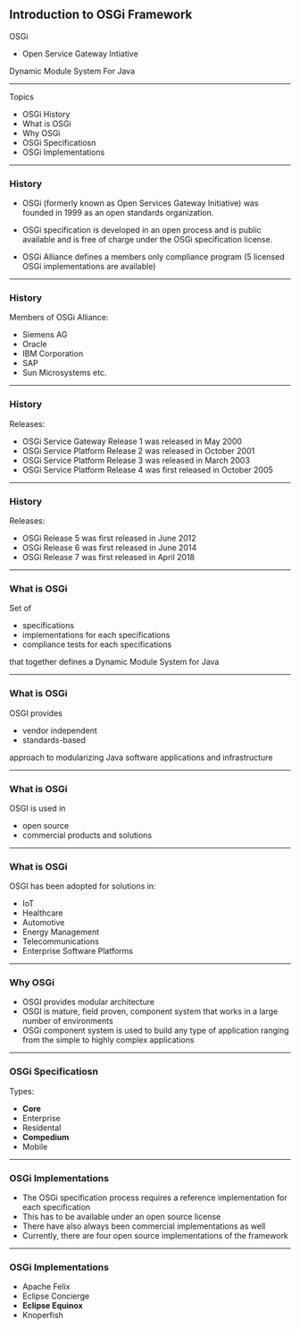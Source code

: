 ## Introduction to OSGi Framework

 OSGi  
 
* Open Service Gateway Intiative
  
Dynamic Module System For Java

---

Topics

* OSGi History
* What is OSGi
* Why OSGi
* OSGi Specificatiosn
* OSGi Implementations

---

### History

* OSGi  (formerly known as Open Services Gateway Initiative) was founded in 1999 as an open standards organization.

* OSGi specification is developed in an open process and is public available and is  free of charge under the OSGi specification license.

* OSGi Alliance defines a members only compliance program (5 licensed OSGi implementations are available)

---

### History 

Members of OSGi Alliance:
 * Siemens AG
 * Oracle
 * IBM Corporation
 * SAP
 * Sun Microsystems
 etc.

---

### History 

Releases:
 * OSGi Service Gateway Release 1 was released in May 2000
 * OSGi Service Platform Release 2 was released in October 2001
 * OSGi Service Platform Release 3 was released in March 2003
 * OSGi Service Platform Release 4 was first released in October 2005

---

### History 

Releases:
 * OSGi Release 5 was first released in June 2012
 * OSGi Release 6 was first released in June 2014
 * OSGi Release 7 was first released in April 2018

---

### What is OSGi

Set of
 * specifications
 * implementations for each specifications
 * compliance tests for each specifications
 
that together defines a Dynamic Module System for Java

---

### What is OSGi

OSGI provides 
 * vendor independent
 * standards-based 
 
 approach to modularizing Java software applications and infrastructure

---

### What is OSGi

OSGI is used in
 * open source
 * commercial products and solutions 
  
---

### What is OSGi

OSGI has been adopted for solutions in:
 * IoT
 * Healthcare
 * Automotive
 * Energy Management
 * Telecommunications
 * Enterprise Software Platforms

---

### Why OSGi

* OSGI provides modular architecture
* OSGI is mature, field proven, component system that works in a large number of environments
* OSGi component system is used to build any type of application ranging from the simple to highly complex applications 

---

### OSGi Specificatiosn

Types:
 * <b>Core</b>
 * Enterprise
 * Residental
 * <b>Compedium</b>
 * Mobile

---

### OSGi Implementations

* The OSGi specification process requires a reference implementation for each specification
* This has to be available under an open source license
* There have also always been commercial implementations as well
* Currently, there are four open source implementations of the framework

---

### OSGi Implementations

* Apache Felix
* Eclipse Concierge
* <b>Eclipse Equinox</b>
* Knoperfish
